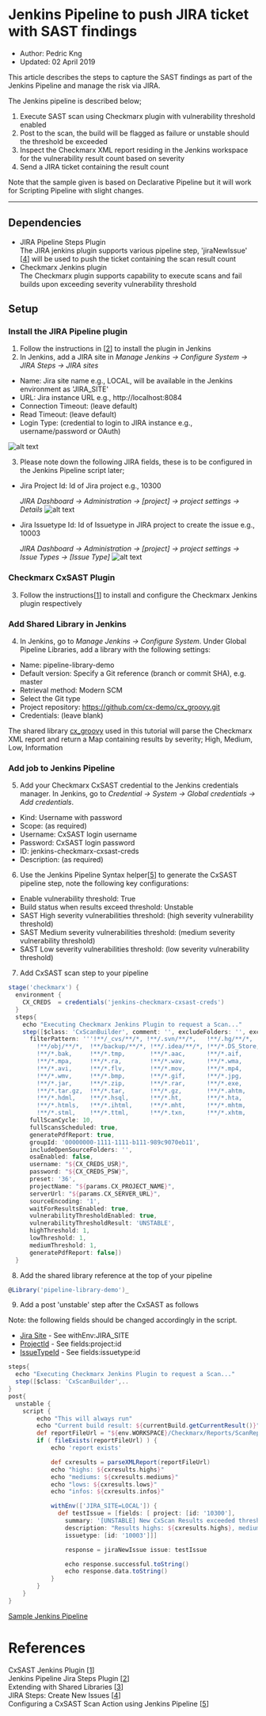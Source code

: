 # Jenkins Pipeline to push JIRA ticket with SAST findings
* Author:   Pedric Kng  
* Updated:  02 April 2019

This article describes the steps to capture the SAST findings as part of the Jenkins Pipeline and manage the risk via JIRA.

The Jenkins pipeline is described below;
1. Execute SAST scan using Checkmarx plugin with vulnerability threshold enabled
2. Post to the scan, the build will be flagged as failure or unstable should the threshold be exceeded
3. Inspect the Checkmarx XML report residing in the Jenkins workspace for the vulnerability result count based on severity
4. Send a JIRA ticket containing the result count

Note that the sample given is based on Declarative Pipeline but it will work for Scripting Pipeline with slight changes.

***
## Dependencies
- JIRA Pipeline Steps Plugin  
  The JIRA jenkins plugin supports various pipeline step, 'jiraNewIssue' [[4]] will be used to push the ticket containing the scan result count
- Checkmarx Jenkins plugin  
  The Checkmarx plugin supports capability to execute scans and fail builds upon exceeding severity vulnerability threshold

## Setup

### Install the JIRA Pipeline plugin
1. Follow the instructions in [[2]] to install the plugin in Jenkins
2. In Jenkins, add a JIRA site in <i>Manage Jenkins → Configure System → JIRA Steps → JIRA sites</i>
  - <a name="JiraSiteName"></a>Name: Jira site name e.g., LOCAL, will be available in the Jenkins environment as 'JIRA_SITE'
  - URL: Jira instance URL e.g., http://localhost:8084
  - Connection Timeout: (leave default)
  - Read Timeout: (leave default)
  - Login Type: (credential to login to JIRA instance e.g., username/password or OAuth)

  ![alt text](resources/JenkinsJiraSite.PNG "Jenkins Jira Site")


3. Please note down the following JIRA fields, these is to be configured in the Jenkins Pipeline script later;
  - <a name="ProjectId"></a>Jira Project Id: Id of Jira project e.g., 10300

    <i>JIRA Dashboard → Administration → [project] → project settings → Details</i>
    ![alt text](resources/JiraProjectId.PNG "Jira Project Id")

  - <a name="IssueTypeId"></a>Jira Issuetype Id: Id of Issuetype in JIRA project to create the issue e.g., 10003

    <i>JIRA Dashboard → Administration → [project] → project settings → Issue Types → [Issue Type]</i>
    ![alt text](resources/JiraIssueTypeId.PNG "Jira Issuetype Id")


### Checkmarx CxSAST Plugin
3. Follow the instructions[[1]] to install and configure the Checkmarx Jenkins plugin respectively


### Add Shared Library in Jenkins
4. In Jenkins, go to <i>Manage Jenkins → Configure System</i>. Under Global Pipeline Libraries, add a library with the following settings:
  - Name: pipeline-library-demo
  - Default version: Specify a Git reference (branch or commit SHA), e.g. master
  - Retrieval method: Modern SCM
  - Select the Git type
  - Project repository: https://github.com/cx-demo/cx_groovy.git
  - Credentials: (leave blank)

The shared library [cx_groovy](vars/parseXMLReport.md) used in this tutorial will parse the Checkmarx XML report and return a Map containing results by severity; High, Medium, Low, Information

### Add job to Jenkins Pipeline
5. Add your Checkmarx CxSAST credential to the Jenkins credentials manager. In Jenkins, go to <i>Credential → System  → Global credentials → Add credentials</i>.  
  - Kind: Username with password
  - Scope:  (as required)
  - Username: CxSAST login username
  - Password: CxSAST login password
  - ID: jenkins-checkmarx-cxsast-creds
  - Description: (as required)


6. Use the Jenkins Pipeline Syntax helper[[5]] to generate the CxSAST pipeline step, note the following key configurations:
  - Enable vulnerability threshold: True
  - Build status when results exceed threshold: Unstable
  - SAST High severity vulnerabilities threshold: (high severity vulnerability threshold)
  - SAST Medium severity vulnerabilities threshold: (medium severity vulnerability threshold)
  - SAST Low severity vulnerabilities threshold: (low severity vulnerability threshold)


7. Add CxSAST scan step to your pipeline

```groovy
stage('checkmarx') {
  environment {
    CX_CREDS  = credentials('jenkins-checkmarx-cxsast-creds')
  }
  steps{
    echo "Executing Checkmarx Jenkins Plugin to request a Scan..."
    step([$class: 'CxScanBuilder', comment: '', excludeFolders: '', excludeOpenSourceFolders: '', exclusionsSetting: 'job',
      filterPattern: '''!**/_cvs/**/*, !**/.svn/**/*,   !**/.hg/**/*,   !**/.git/**/*,  !**/.bzr/**/*, !**/bin/**/*,
        !**/obj/**/*,  !**/backup/**/*, !**/.idea/**/*, !**/*.DS_Store, !**/*.ipr,     !**/*.iws,
        !**/*.bak,     !**/*.tmp,       !**/*.aac,      !**/*.aif,      !**/*.iff,     !**/*.m3u, !**/*.mid, !**/*.mp3,
        !**/*.mpa,     !**/*.ra,        !**/*.wav,      !**/*.wma,      !**/*.3g2,     !**/*.3gp, !**/*.asf, !**/*.asx,
        !**/*.avi,     !**/*.flv,       !**/*.mov,      !**/*.mp4,      !**/*.mpg,     !**/*.rm,  !**/*.swf, !**/*.vob,
        !**/*.wmv,     !**/*.bmp,       !**/*.gif,      !**/*.jpg,      !**/*.png,     !**/*.psd, !**/*.tif, !**/*.swf,
        !**/*.jar,     !**/*.zip,       !**/*.rar,      !**/*.exe,      !**/*.dll,     !**/*.pdb, !**/*.7z,  !**/*.gz,
        !**/*.tar.gz,  !**/*.tar,       !**/*.gz,       !**/*.ahtm,     !**/*.ahtml,   !**/*.fhtml, !**/*.hdm,
        !**/*.hdml,    !**/*.hsql,      !**/*.ht,       !**/*.hta,      !**/*.htc,     !**/*.htd, !**/*.war, !**/*.ear,
        !**/*.htmls,   !**/*.ihtml,     !**/*.mht,      !**/*.mhtm,     !**/*.mhtml,   !**/*.ssi, !**/*.stm,
        !**/*.stml,    !**/*.ttml,      !**/*.txn,      !**/*.xhtm,   !**/*.class, !**/*.iml, !Checkmarx/Reports/*.*''',
      fullScanCycle: 10,
      fullScansScheduled: true,
      generatePdfReport: true,
      groupId: '00000000-1111-1111-b111-989c9070eb11',
      includeOpenSourceFolders: '',
      osaEnabled: false,
      username: "${CX_CREDS_USR}",
      password: "${CX_CREDS_PSW}",
      preset: '36',
      projectName: "${params.CX_PROJECT_NAME}",
      serverUrl: "${params.CX_SERVER_URL}",
      sourceEncoding: '1',
      waitForResultsEnabled: true,
      vulnerabilityThresholdEnabled: true,
      vulnerabilityThresholdResult: 'UNSTABLE',
      highThreshold: 1,
      lowThreshold: 1,
      mediumThreshold: 1,
      generatePdfReport: false])
  }
```

8. Add the shared library reference at the top of your pipeline

```groovy
@Library('pipeline-library-demo')_
```

9. Add a post 'unstable' step after the CxSAST as follows

  Note: the following fields should be changed accordingly in the script.
  - [Jira Site](#JiraSiteName) - See withEnv:JIRA_SITE
  - [ProjectId](#ProjectId) - See fields:project:id
  - [IssueTypeId](#IssueTypeId) - See fields:issuetype:id

```groovy
steps{
  echo "Executing Checkmarx Jenkins Plugin to request a Scan..."
  step([$class: 'CxScanBuilder',..
}
post{
  unstable {
    script {
        echo "This will always run"
        echo "Current build result: ${currentBuild.getCurrentResult()}"
        def reportFileUrl = "${env.WORKSPACE}/Checkmarx/Reports/ScanReport.xml";
        if ( fileExists(reportFileUrl) ) {
            echo 'report exists'

            def cxresults = parseXMLReport(reportFileUrl)
            echo "highs: ${cxresults.highs}"
            echo "mediums: ${cxresults.mediums}"
            echo "lows: ${cxresults.lows}"
            echo "infos: ${cxresults.infos}"

            withEnv(['JIRA_SITE=LOCAL']) {
              def testIssue = [fields: [ project: [id: '10300'],
                summary: '[UNSTABLE] New CxScan Results exceeded threshold',
                description: "Results highs: ${cxresults.highs}, mediums: ${cxresults.mediums}, lows: ${cxresults.lows}, infos: ${cxresults.infos}",
                issuetype: [id: '10003']]]

                response = jiraNewIssue issue: testIssue

                echo response.successful.toString()
                echo response.data.toString()
            }
        }
    }
}
```



[Sample Jenkins Pipeline](mycxsast.jenkinsfile)


# References
CxSAST Jenkins Plugin [[1]]  
Jenkins Pipeline Jira Steps Plugin [[2]]  
Extending with Shared Libraries [[3]]  
JIRA Steps: Create New Issues [[4]]  
Configuring a CxSAST Scan Action using Jenkins Pipeline [[5]]


[1]:https://checkmarx.atlassian.net/wiki/spaces/KC/pages/11337790/CxSAST+Jenkins+Plugin "CxSAST Jenkins Plugin"
[2]:https://jenkinsci.github.io/jira-steps-plugin/ "Jenkins Pipeline Jira Steps Plugin"
[3]:https://jenkins.io/doc/book/pipeline/shared-libraries/ "Extending with Shared Libraries"
[4]:https://jenkins.io/doc/pipeline/steps/jira-steps/#jiranewissues-jira-steps-create-new-issues "JIRA Steps: Create New Issues"
[5]:https://checkmarx.atlassian.net/wiki/spaces/KC/pages/57180267/Configuring+a+CxSAST+Scan+Action+using+Jenkins+Pipelines "Configuring a CxSAST Scan Action using Jenkins Pipeline"
